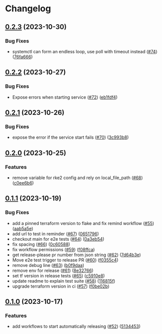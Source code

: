 # Changelog

## [0.2.3](https://github.com/rancher/terraform-null-rke2-install/compare/v0.2.2...v0.2.3) (2023-10-30)


### Bug Fixes

* systemctl can form an endless loop, use poll with timeout instead ([#74](https://github.com/rancher/terraform-null-rke2-install/issues/74)) ([76fa666](https://github.com/rancher/terraform-null-rke2-install/commit/76fa666fed3a57131c374794e4eed6f8fd6a7ad7))

## [0.2.2](https://github.com/rancher/terraform-null-rke2-install/compare/v0.2.1...v0.2.2) (2023-10-27)


### Bug Fixes

* Expose errors when starting service ([#72](https://github.com/rancher/terraform-null-rke2-install/issues/72)) ([eb1fdf4](https://github.com/rancher/terraform-null-rke2-install/commit/eb1fdf47374b9ac42e700e0a2bca213bfe768e19))

## [0.2.1](https://github.com/rancher/terraform-null-rke2-install/compare/v0.2.0...v0.2.1) (2023-10-26)


### Bug Fixes

* expose the error if the service start fails ([#70](https://github.com/rancher/terraform-null-rke2-install/issues/70)) ([3c993b8](https://github.com/rancher/terraform-null-rke2-install/commit/3c993b87f760cf492c55b4027490747165be1f0c))

## [0.2.0](https://github.com/rancher/terraform-null-rke2-install/compare/v0.1.1...v0.2.0) (2023-10-25)


### Features

* remove variable for rke2 config and rely on local_file_path ([#68](https://github.com/rancher/terraform-null-rke2-install/issues/68)) ([c0ee6b6](https://github.com/rancher/terraform-null-rke2-install/commit/c0ee6b6bff38668e4e57ffb6480fbbcdcf40b369))

## [0.1.1](https://github.com/rancher/terraform-null-rke2-install/compare/v0.1.0...v0.1.1) (2023-10-19)


### Bug Fixes

* add a pinned terraform version to flake and fix remind workflow ([#55](https://github.com/rancher/terraform-null-rke2-install/issues/55)) ([aab5a5e](https://github.com/rancher/terraform-null-rke2-install/commit/aab5a5ed5c5f0467e2ef0fe666e8ed6e134cfe4f))
* add url to test in reminder ([#67](https://github.com/rancher/terraform-null-rke2-install/issues/67)) ([0651796](https://github.com/rancher/terraform-null-rke2-install/commit/0651796dc12fc0509e0cea3c1f836246414884f5))
* checkout main for e2e tests ([#64](https://github.com/rancher/terraform-null-rke2-install/issues/64)) ([0a3eb54](https://github.com/rancher/terraform-null-rke2-install/commit/0a3eb5405967795a4e1af578c911dfc514e6afae))
* fix spacing ([#66](https://github.com/rancher/terraform-null-rke2-install/issues/66)) ([0c60588](https://github.com/rancher/terraform-null-rke2-install/commit/0c60588e174caf76298ea37951d6ab9d52c47ddf))
* fix workflow permissions ([#59](https://github.com/rancher/terraform-null-rke2-install/issues/59)) ([f08ffca](https://github.com/rancher/terraform-null-rke2-install/commit/f08ffca243b22d68150ff28255e95bade7a25f00))
* get release-please pr number from json string ([#62](https://github.com/rancher/terraform-null-rke2-install/issues/62)) ([7d64b3e](https://github.com/rancher/terraform-null-rke2-install/commit/7d64b3e3134fd9edc83b668cecc8fd7858566f98))
* Move e2e test trigger to release PR ([#60](https://github.com/rancher/terraform-null-rke2-install/issues/60)) ([f0355c4](https://github.com/rancher/terraform-null-rke2-install/commit/f0355c4103063b6ed0792b516d498c2ba95eb8e0))
* remove debug line ([#63](https://github.com/rancher/terraform-null-rke2-install/issues/63)) ([b0f9daa](https://github.com/rancher/terraform-null-rke2-install/commit/b0f9daacd4987f345e216bf2e3fbb84b3bd6f6d5))
* remove env for release ([#61](https://github.com/rancher/terraform-null-rke2-install/issues/61)) ([8e32766](https://github.com/rancher/terraform-null-rke2-install/commit/8e32766245a53d737a6e1440149882fdf8b58be4))
* set tf version in release tests ([#65](https://github.com/rancher/terraform-null-rke2-install/issues/65)) ([c5910e8](https://github.com/rancher/terraform-null-rke2-install/commit/c5910e8a2e76b9ed23a4846db121e30dc83f3021))
* update readme to explain test suite ([#58](https://github.com/rancher/terraform-null-rke2-install/issues/58)) ([116815f](https://github.com/rancher/terraform-null-rke2-install/commit/116815f1483f78928f8dfc9164b074fb93cbe81c))
* upgrade terraform version in ci ([#57](https://github.com/rancher/terraform-null-rke2-install/issues/57)) ([f0be02b](https://github.com/rancher/terraform-null-rke2-install/commit/f0be02b50ec647f7142d15b60b6a997b99076441))

## [0.1.0](https://github.com/rancher/terraform-null-rke2-install/compare/v0.0.21...v0.1.0) (2023-10-17)


### Features

* add workflows to start automatically releasing ([#52](https://github.com/rancher/terraform-null-rke2-install/issues/52)) ([5134453](https://github.com/rancher/terraform-null-rke2-install/commit/5134453c49cb6ba7e4488c4bed157e82a3b059f5))
